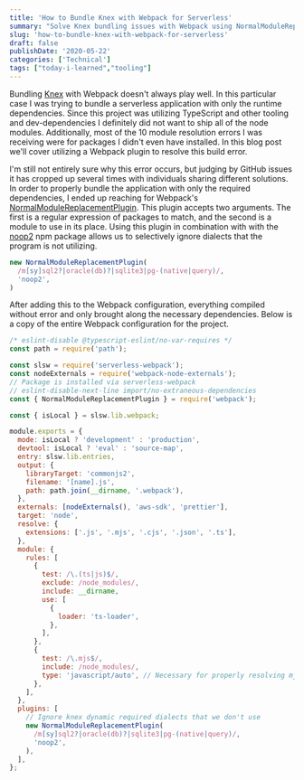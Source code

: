 ```yaml
---
title: 'How to Bundle Knex with Webpack for Serverless'
summary: "Solve Knex bundling issues with Webpack using NormalModuleReplacementPlugin for cleaner serverless deployments."
slug: 'how-to-bundle-knex-with-webpack-for-serverless'
draft: false
publishDate: '2020-05-22'
categories: ['Technical']
tags: ["today-i-learned","tooling"]
---
```

Bundling [Knex](http://knexjs.org/) with Webpack doesn't always play well. In this particular case I was trying to bundle a serverless application with only the runtime dependencies. Since this project was utilizing TypeScript and other tooling and dev-dependencies I definitely did not want to ship all of the node modules. Additionally, most of the 10 module resolution errors I was receiving were for packages I didn't even have installed. In this blog post we'll cover utilizing a Webpack plugin to resolve this build error.

I'm still not entirely sure why this error occurs, but judging by GitHub issues it has cropped up several times with individuals sharing different solutions. In order to properly bundle the application with only the required dependencies, I ended up reaching for Webpack's [NormalModuleReplacementPlugin](https://webpack.js.org/plugins/normal-module-replacement-plugin/). This plugin accepts two arguments. The first is a regular expression of packages to match, and the second is a module to use in its place. Using this plugin in combination with with the [noop2](https://www.npmjs.com/package/noop2) npm package allows us to selectively ignore dialects that the program is not utilizing.

```javascript
new NormalModuleReplacementPlugin(
  /m[sy]sql2?|oracle(db)?|sqlite3|pg-(native|query)/,
  'noop2',
)
```

After adding this to the Webpack configuration, everything compiled without error and only brought along the necessary dependencies. Below is a copy of the entire Webpack configuration for the project.

```javascript
/* eslint-disable @typescript-eslint/no-var-requires */
const path = require('path');

const slsw = require('serverless-webpack');
const nodeExternals = require('webpack-node-externals');
// Package is installed via serverless-webpack
// eslint-disable-next-line import/no-extraneous-dependencies
const { NormalModuleReplacementPlugin } = require('webpack');

const { isLocal } = slsw.lib.webpack;

module.exports = {
  mode: isLocal ? 'development' : 'production',
  devtool: isLocal ? 'eval' : 'source-map',
  entry: slsw.lib.entries,
  output: {
    libraryTarget: 'commonjs2',
    filename: '[name].js',
    path: path.join(__dirname, '.webpack'),
  },
  externals: [nodeExternals(), 'aws-sdk', 'prettier'],
  target: 'node',
  resolve: {
    extensions: ['.js', '.mjs', '.cjs', '.json', '.ts'],
  },
  module: {
    rules: [
      {
        test: /\.(ts|js)$/,
        exclude: /node_modules/,
        include: __dirname,
        use: [
          {
            loader: 'ts-loader',
          },
        ],
      },
      {
        test: /\.mjs$/,
        include: /node_modules/,
        type: 'javascript/auto', // Necessary for properly resolving mjs
      },
    ],
  },
  plugins: [
    // Ignore knex dynamic required dialects that we don't use
    new NormalModuleReplacementPlugin(
      /m[sy]sql2?|oracle(db)?|sqlite3|pg-(native|query)/,
      'noop2',
    ),
  ],
};
```
